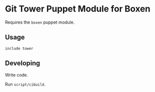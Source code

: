 # Git Tower Puppet Module for Boxen

Requires the `boxen` puppet module.

## Usage

```puppet
include tower
```

## Developing

Write code.

Run `script/cibuild`.
